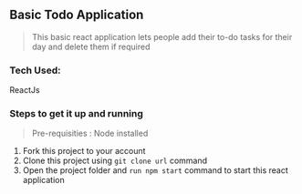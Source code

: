 ## Basic Todo Application
>This basic react application lets people add their to-do tasks for their day and delete them if required 
### Tech Used: 
ReactJs
### Steps to get it up and running
>Pre-requisities : Node installed
1. Fork this project to your account 
2. Clone this project using `git clone url` command
3. Open the project folder and `run npm start` command to start this react application
